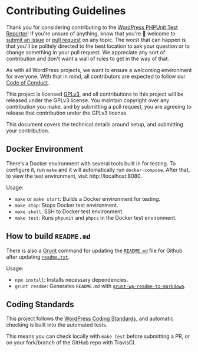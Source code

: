 # Contributing Guidelines

Thank you for considering contributing to the [WordPress PHPUnit Test Reporter](https://make.wordpress.org/hosting/test-results)! If you're unsure of anything, know that you're 💯 welcome to [submit an issue](https://github.com/phpunit-test-reporter/issues) or [pull request](https://github.com/phpunit-test-reporter/pulls) on any topic. The worst that can happen is that you'll be politely directed to the best location to ask your question or to change something in your pull request. We appreciate any sort of contribution and don't want a wall of rules to get in the way of that.

As with all WordPress projects, we want to ensure a welcoming environment for everyone. With that in mind, all contributors are expected to follow our [Code of Conduct](https://make.wordpress.org/handbook/community-code-of-conduct/).

This project is licensed [GPLv3](/LICENSE), and all contributions to this project will be released under the GPLv3 license. You maintain copyright over any contribution you make, and by submitting a pull request, you are agreeing to release that contribution under the GPLv3 license.

This document covers the technical details around setup, and submitting your contribution.


## Docker Environment
There’s a Docker environment with several tools built in for testing.
To configure it, run `make` and it will automatically run `docker-compose`.
After that, to view the test environment, visit http://localhost:8080.

Usage:
- `make` or `make start`:  Builds a Docker environment for testing.
- `make stop`: Stops Docker test environment.
- `make shell`: SSH to Docker test environment.
- `make test`: Runs `phpunit` and `phpcs` in the Docker test environment.


## How to build `README.md`
There is also a [Grunt](https://gruntjs.com/) command for updating the [`README.md`](/README.md) file for Github
after updating [`readme.txt`](/readme.txt).

Usage:
- `npm install`: Installs necessary dependencies.
- `grunt readme`: Generates `README.md` with
  [`grunt-wp-readme-to-markdown`](https://github.com/stephenharris/wp-readme-to-markdown).
  
## Coding Standards
This project follows the [WordPress Coding Standards](https://github.com/WordPress/WordPress-Coding-Standards), and automatic checking is built into the automated tests.

This means you can check locally with `make test` before submitting a PR, or on your fork/branch of the GitHub repo with TravisCI.

